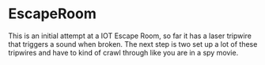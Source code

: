 # EscapeRoom
This is an initial attempt at a IOT Escape Room, so far it has a laser tripwire that triggers a sound when broken.  The next step is two set up a lot of these tripwires and have to kind of crawl through like you are in a spy movie.

